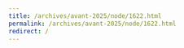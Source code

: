 ```yaml
---
title: /archives/avant-2025/node/1622.html
permalink: /archives/avant-2025/node/1622.html
redirect: /
---
```

